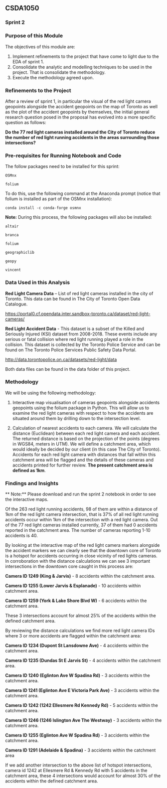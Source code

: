## CSDA1050

### Sprint 2


### Purpose of this Module

The objectives of this module are:

1. Implement refinements to the project that have come to light due to the EDA of sprint 1.
2. Consolidate the analytic and modelling techniques to be used in the project. That is consolidate the methodology.
3. Execute the methodology agreed upon.


### Refinements to the Project

After a review of sprint 1, in particular the visual of the red light camera geopoints alongside the accident geopoints on the map of Toronto as well as the plot of the accident geopoints by themselves, the initial general research question posed in the proposal has evolved into a more specific question as follows:

**Do the 77 red light cameras installed around the City of Toronto reduce the number of red light running accidents in the areas surrounding those intersections?**



### Pre-requisites for Running Notebook and Code

The follow packages need to be installed for this sprint:

    OSMnx

    folium

To do this, use the following command at the Anaconda prompt (notice that folium is installed as part of the OSMnx installation):

    conda install -c conda-forge osmnx
    
**Note:** During this process, the following packages will also be installed:

    altair
    
    branca
    
    folium
    
    geographiclib
    
    geopy
    
    vincent


### Data Used in this Analysis

**Red Light Camera Data** – List of red light cameras installed in the city of Toronto. This data can be found in The City of Toronto Open Data Catalogue. 

https://portal0.cf.opendata.inter.sandbox-toronto.ca/dataset/red-light-cameras/

**Red Light Accident Data** - This dataset is a subset of the Killed and Seriously Injured (KSI) dataset from 2008-2018. These events include any serious or fatal collision where red light running played a role in the collision. This dataset is collected by the Toronto Police Service and can be found on The Toronto Police Services Public Safety Data Portal.

http://data.torontopolice.on.ca/datasets/red-light/data

Both data files can be found in the data folder of this project.


### Methodology

We will be using the following methodology:

1. Interactive map visualisation of cameras geopoints alongside accidents geopoints using the folium package in Python. This will allow us to examine the red light cameras with respect to how the accidents are situated around them by drilling down to the intersection level.

2. Calculation of nearest accidents to each camera. We will calculate the distance (Euclidean) between each red light camera and each accident. The returned distance is based on the projection of the points (degrees in WGS84, meters in UTM). We will define a catchment area, which would ideally be decided by our client (in this case The City of Toronto). Accidents for each red light camera with distances that fall within this catchment area will be flagged and the details of these cameras and accidents printed for further review. **The present catchment area is defined as 1km**.



### Findings and Insights

** Note:** Please download and run the sprint 2 notebook in order to see the interactive maps.

Of the 263 red light running accidents, 98 of them are within a distance of 1km of the red light camera intersection, that is 37% of all red light running accidents occur within 1km of the intersection with a red light camera. Out of the 77 red light cameras installed currently, 37 of them had 0 accidents reported in the catchment area. The number of cameras reporting 1-10 accidents is 40. 

By looking at the interactive map of the red light camera markers alongside the accident markers we can clearly see that the downtown core of Toronto is a hotspot for accidents occurring in close vicinity of red lights cameras. In corroboration with the distance calculations we can see 3 important intersections in the downtown core caught in this process are:

**Camera ID 1249 (King & Jarvis)** - 8 accidents within the catchment area.

**Camera ID 1255 (Lower Jarvis & Esplanade)** - 10 accidents within catchment area.

**Camera ID 1259 (York & Lake Shore Blvd W)** - 6 accidents within the catchment area.

These 3 intersections account for almost 25% of the accidents within the defined catchment area.


By reviewing the distance calculations we find more red light camera IDs where 3 or more accidents are flagged within the catchment area:

**Camera ID 1234 (Dupont St Lansdowne Ave)** - 4 accidents within the catchment area.

**Camera ID 1235 (Dundas St E Jarvis St)** - 4 accidents within the catchment area.

**Camera ID 1240 (Eglinton Ave W Spadina Rd)** - 3 accidents within the catchment area.

**Camera ID 1241 (Eglinton Ave E Victoria Park Ave)** - 3 accidents within the catchment area.

**Camera ID 1242 (1242 Ellesmere Rd Kennedy Rd)** - 5 accidents within the catchment area.

**Camera ID 1246 (1246 Islington Ave The Westway)** - 3 accidents within the catchment area.

**Camera ID 1255 (Eglinton Ave W Spadina Rd)** - 3 accidents within the catchment area.

**Camera ID 1291 (Adelaide & Spadina)** - 3 accidents within the catchment area

If we add another intersection to the above list of hotspot intersections, camera id 1242 at Ellesmere Rd & Kennedy Rd with 5 accidents in the catchment area, these 4 intersections would account for almost 30% of the accidents within the defined catchment area.
